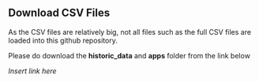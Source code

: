 ## Download CSV Files

As the CSV files are relatively big, not all files such as the full CSV files are loaded into this github repository.

Please do download the **historic_data** and **apps** folder from the link below

*Insert link here*

